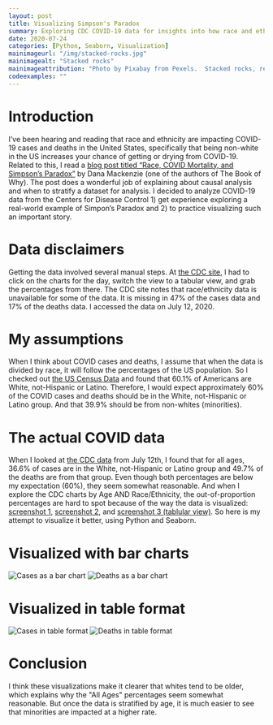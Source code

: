 ```yaml
---
layout: post
title: Visualizing Simpson's Paradox
summary: Exploring CDC COVID-19 data for insights into how race and ethnicity impact COVID-19 numbers in the US
date: 2020-07-24  
categories: [Python, Seaborn, Visualization]
mainimageurl: "/img/stacked-rocks.jpg"
mainimagealt: "Stacked rocks"
mainimageattribution: "Photo by Pixabay from Pexels.  Stacked rocks, representing stratification."
codeexamples: ""
---
```


<h1 class="h4">Introduction</h1>
I’ve been hearing and reading that race and ethnicity are impacting COVID-19 cases and deaths in the United States, specifically that being non-white in the US increases your chance of getting or drying from COVID-19.  Related to this, I read a <a href="http://causality.cs.ucla.edu/blog/index.php/2020/07/06/race-covid-mortality-and-simpsons-paradox-by-dana-mackenzie/" target="_blank">blog post titled “Race, COVID Mortality, and Simpson’s Paradox”</a>  by Dana Mackenzie (one of the authors of The Book of Why).  The post does a wonderful job of explaining about causal analysis and when to stratify a dataset for analysis.  I decided to analyze COVID-19 data from the Centers for Disease Control 1) get experience exploring a real-world example of Simpon’s Paradox and 2) to practice visualizing such an important story.  
  
<h1 class="h4">Data disclaimers</h1>
Getting the data involved several manual steps.  At <a href="https://www.cdc.gov/covid-data-tracker/index.html#demographics" target="_blank">the CDC site</a>, I had to click on the charts for the day, switch the view to a tabular view, and grab the percentages from there.  The CDC site notes that race/ethnicity data is unavailable for some of the data.  It is missing in 47% of the cases data and 17% of the deaths data.  I accessed the data on July 12, 2020.  

<h1 class="h4">My assumptions </h1>
When I think about COVID cases and deaths, I assume that when the data is divided by race, it will follow the percentages of the US population.  So I checked out <a href="https://www.census.gov/quickfacts/fact/table/US/PST045219" target="_blank">the US Census Data</a>  and found that 60.1% of Americans are White, not-Hispanic or Latino.  Therefore, I would expect approximately 60% of the COVID cases and deaths should be in the White, not-Hispanic or Latino group.  And that 39.9% should be from non-whites (minorities).

<h1 class="h4">The actual COVID data</h1>
When I looked at <a href="https://www.cdc.gov/covid-data-tracker/index.html#demographics" target="_blank">the CDC data</a> from July 12th, I found that for all ages, 36.6% of cases are in the White, not-Hispanic or Latino group and 49.7% of the deaths are from that group.  Even though both percentages are below my expectation (60%), they seem somewhat reasonable.  And when I explore the CDC charts by Age AND Race/Ethnicity, the out-of-proportion percentages are hard to spot because of the way the data is visualized: <a href="{{ site.baseurl }}/img/cdc-all-ages.png" target="_blank">screenshot 1</a>, <a href="{{ site.baseurl }}/img/cdc-by-ages-group.png" target="_blank">screenshot 2</a>, and <a href="{{ site.baseurl }}/img/cdc-all-ages-table.png" target="_blank">screenshot 3 (tablular view)</a>. So here is my attempt to visualize it better, using Python and Seaborn.  


<h1 class="h4">Visualized with bar charts</h1>
 <img src="{{ site.baseurl }}/img/cases-bar.png" class="img-fluid" alt="Cases as a bar chart"/>
 <img src="{{ site.baseurl }}/img/deaths-bar.png" class="img-fluid" alt="Deaths as a bar chart"/>

<h1 class="h4">Visualized in table format</h1>
 <img src="{{ site.baseurl }}/img/cases-table.png" class="img-fluid" alt="Cases in table format"/>
 <img src="{{ site.baseurl }}/img/deaths-table.png" class="img-fluid" alt="Deaths in table format"/>

<h1 class="h4">Conclusion</h1>
I think these visualizations make it clearer that whites tend to be older, which explains why the "All Ages" percentages seem somewhat reasonable.  But once the data is stratified by age, it is much easier to see that minorities are impacted at a higher rate.  








